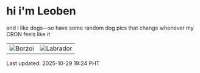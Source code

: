 # hi i'm Leoben

and i like dogs—so have some random dog pics that change whenever my CRON feels like it

|  |  |
|--------|----------|
| ![Borzoi](https://random-dog-vercel.vercel.app/api/random-borzoi?v=1761737072) | ![Labrador](https://random-dog-vercel.vercel.app/api/random-labrador?v=1761737072) |

Last updated: 2025-10-29 19:24 PHT
